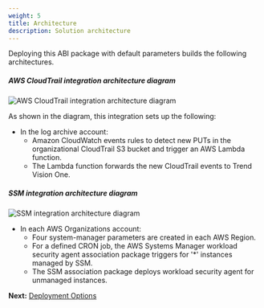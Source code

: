 ```yaml
---
weight: 5
title: Architecture
description: Solution architecture
---
```


Deploying this ABI package with default parameters builds the following architectures.

##### AWS CloudTrail integration architecture diagram

![AWS CloudTrail integration architecture diagram](/images/cloudtrail-architecture.png)

As shown in the diagram, this integration sets up the following:

* In the log archive account:
  * Amazon CloudWatch events rules to detect new PUTs in the organizational CloudTrail S3 bucket and trigger an AWS Lambda function.
  * The Lambda function forwards the new CloudTrail events to Trend Vision One.

##### SSM integration architecture diagram

![SSM integration architecture diagram](/images/ssm-architecture.jpg)

* In each AWS Organizations account:
  * Four system-manager parameters are created in each AWS Region.
  * For a defined CRON job, the AWS Systems Manager workload security agent association package triggers for '*' instances managed by SSM.
  * The SSM association package deploys workload security agent for unmanaged instances.

<!--
##### AWS Security Hub integration architecture diagram

To do.

![SecurityHub Integration Architecture Diagram](/images/)

As shown in the diagram, this integration sets up the following:

* In all current and AWS accounts in your AWS organization:
    * <Amazon CloudWatch Events rules> to <detect changes in AWS Config configuration items (CIs)> and <trigger AWS Lambda functions>.
    * <Service> to perform <Action-1> and <Action-2>.

* In the management account:
    * <Service> to perform <Action-1> and <Action-2>.

* In the log archive account:
    * <Service> to perform <Action-1> and <Action-2>.

* In the security tooling account:
    * <Service> to perform <Action-1> and <Action-2>.

-->

**Next:** [Deployment Options](/deployment-options/index.html)
